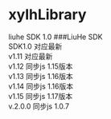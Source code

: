 # xylhLibrary
liuhe SDK 1.0
###LiuHe SDK  
SDK1.0 对应最新  
v1.11 对应最新  
v1.12 同步js 1.15版本  
v1.13 同步js 1.16版本  
v1.14 同步js 1.16版本  
v1.15 同步js 1.17版本  
v.2.0.0 同步js 1.0.7  



